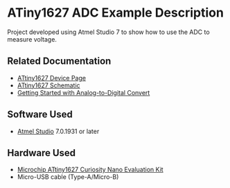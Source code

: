 # ATiny1627 ADC Example Description
Project developed using Atmel Studio 7 to show how to use the ADC to measure voltage.

## Related Documentation

* [ATtiny1627 Device Page](https://www.microchip.com/wwwproducts/en/ATTINY1627)
* [ATtiny1627 Schematic](https://onlinedocs.microchip.com/pr/GUID-CB4C8A57-B75E-4B75-841A-22222E002A14-en-US-2/index.html?GUID-3A902CD9-E1FA-44A0-B2C3-3918F462343A)
* [Getting Started with Analog-to-Digital Convert](https://ww1.microchip.com/downloads/aemDocuments/documents/MCU08/ApplicationNotes/ApplicationNotes/TB3209-Getting-Started-with-ADC-DS90003209.pdf)

## Software Used

* [Atmel Studio](https://www.microchip.com/mplab/avr-support/atmel-studio-7) 7.0.1931 or later

## Hardware Used

* [Microchip ATtiny1627 Curiosity Nano Evaluation Kit](https://www.microchip.com/developmenttools/ProductDetails/DM080104)
* Micro-USB cable (Type-A/Micro-B)
